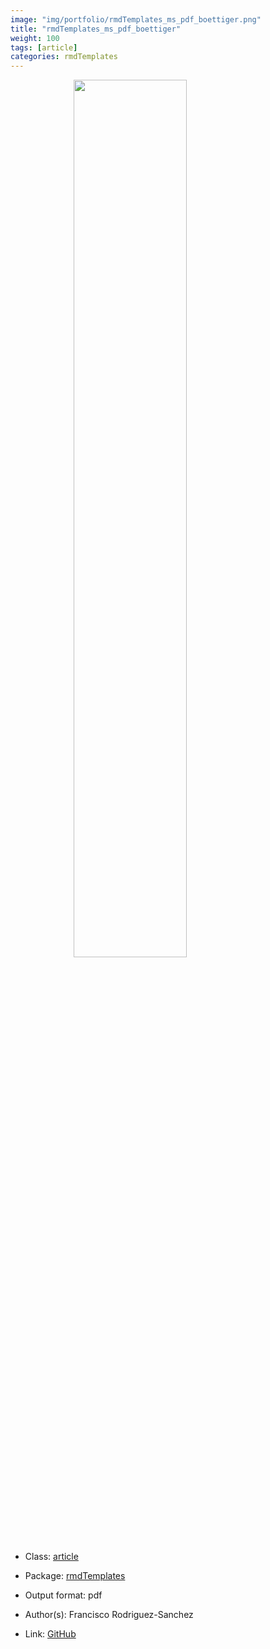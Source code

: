```yaml
---
image: "img/portfolio/rmdTemplates_ms_pdf_boettiger.png"
title: "rmdTemplates_ms_pdf_boettiger"
weight: 100
tags: [article]
categories: rmdTemplates
---
```




<!--more-->

<a href="../../img/portfolio/rmdTemplates_ms_pdf_boettiger.png"><img class = "jf-image-shadow" src="../../img/portfolio/rmdTemplates_ms_pdf_boettiger.png" style="display: block; margin: auto;" width="60%"></a>

- Class: [article](../../tags/article)
- Package: [rmdTemplates](rmdtemplates)
- Output format: pdf

- Author(s): Francisco Rodriguez-Sanchez
- Link: [GitHub](https://github.com/Pakillo/rmdTemplates)


